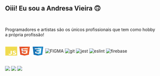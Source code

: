 ## Oiii! Eu sou a Andresa Vieira 🙃

<div><br>
   <p>Programadores e artistas são os únicos profissionais que tem como hobby a própria profissão! </p>
</div><br>

<div>
    <img align="center" alt="Js" height="30" width="40" src="https://raw.githubusercontent.com/devicons/devicon/master/icons/javascript/javascript-plain.svg">
    <img align="center" alt="HTML" height="30" width="40" src="https://raw.githubusercontent.com/devicons/devicon/master/icons/html5/html5-original.svg">
    <img align="center" alt="CSS" height="30" width="40" src="https://raw.githubusercontent.com/devicons/devicon/master/icons/css3/css3-original.svg">
    <img align="center" alt="FIGMA" height="30" width="40" src="https://cdn.jsdelivr.net/gh/devicons/devicon/icons/nodejs/nodejs-plain.svg" />
    <img align="center" alt="git" height="30" width="40" src="https://cdn.jsdelivr.net/gh/devicons/devicon/icons/git/git-original.svg" />
    <img align="center" alt="jest" height="30" width="40" src="https://cdn.jsdelivr.net/gh/devicons/devicon/icons/jest/jest-plain.svg" />
    <img align="center" alt="eslint" height="30" width="40" src="https://cdn.jsdelivr.net/gh/devicons/devicon/icons/eslint/eslint-original.svg" />
   <img align="center" alt="firebase" height="30" width="40" src="https://cdn.jsdelivr.net/gh/devicons/devicon/icons/firebase/firebase-plain-wordmark.svg" />
</div>
<br><br>
<div>
     <a href="mailto:andresacg_14@hotmail.com"><img src="https://img.shields.io/badge/Outlook-0078D4?style=for-the-badge&logo=microsoft-outlook&logoColor=black%22%20target=%22_blank" target="_blank"></a>
  <a href ="mailto:andresacvieira28@gmail.com"><img src="https://img.shields.io/badge/Gmail-D14836?style=for-the-badge&logo=gmail&logoColor=white" target="_blank"></a>
  <a href="https://www.linkedin.com/in/andresa-vieira/" target="_blank"><img src="https://img.shields.io/badge/-LinkedIn-%230077B5?style=for-the-badge&logo=linkedin&logColor=white" target="_blank"></a>
</div>
